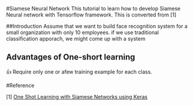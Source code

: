 #Siamese Neural Network
This tutorial to learn how to develop Siamese Neural network with Tensorflow framework.
This is converted from [1]

##Introduction
Assume that we want to build face recognition system for a small organization with only 10 employees.
if we use traditional classification apporach, we might come up with a system 

## Advantages of One-short learning
:+1: Require only one or afew training example for each class.

#Reference

[1] [One Shot Learning with Siamese Networks using Keras](https://towardsdatascience.com/one-shot-learning-with-siamese-networks-using-keras-17f34e75bb3d)